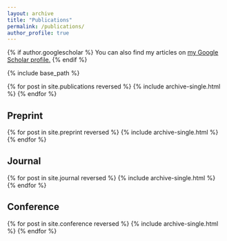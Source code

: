 ```yaml
---
layout: archive
title: "Publications"
permalink: /publications/
author_profile: true
---
```


{% if author.googlescholar %}
  You can also find my articles on <u><a href="{{author.googlescholar}}">my Google Scholar profile</a>.</u>
{% endif %}

{% include base_path %}

{% for post in site.publications reversed %} {% include archive-single.html %} {% endfor %}

## Preprint

{% for post in site.preprint reversed %}
  {% include archive-single.html %}
{% endfor %}

## Journal

{% for post in site.journal reversed %}
  {% include archive-single.html %}
{% endfor %}

## Conference

{% for post in site.conference reversed %}
  {% include archive-single.html %}
{% endfor %}

